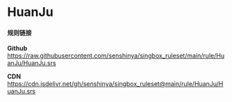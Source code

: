 # HuanJu

#### 规则链接

**Github**
https://raw.githubusercontent.com/senshinya/singbox_ruleset/main/rule/HuanJu/HuanJu.srs

**CDN**
https://cdn.jsdelivr.net/gh/senshinya/singbox_ruleset@main/rule/HuanJu/HuanJu.srs